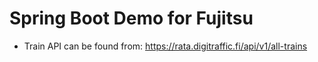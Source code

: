 # Spring Boot Demo for Fujitsu
- Train API can be found from: https://rata.digitraffic.fi/api/v1/all-trains
